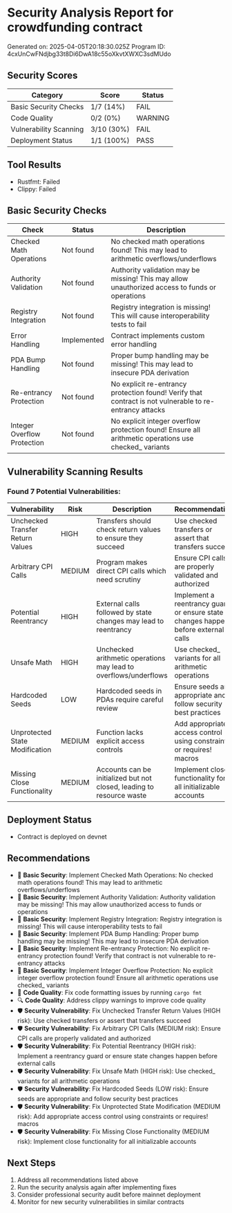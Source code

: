 # Security Analysis Report for crowdfunding contract
Generated on: 2025-04-05T20:18:30.025Z
Program ID: 4cxUnCwFNdjbg33t8Di6DwA18c55oXkvtXWXC3sdMUdo

## Security Scores

| Category | Score | Status |
|----------|-------|--------|
| Basic Security Checks | 1/7 (14%) |   FAIL |
| Code Quality | 0/2 (0%) |  WARNING |
| Vulnerability Scanning | 3/10 (30%) |   FAIL |
| Deployment Status | 1/1 (100%) |   PASS |

## Tool Results
- Rustfmt:   Failed
- Clippy:   Failed

## Basic Security Checks

| Check | Status | Description |
|-------|--------|-------------|
| Checked Math Operations |   Not found | No checked math operations found! This may lead to arithmetic overflows/underflows |
| Authority Validation |   Not found | Authority validation may be missing! This may allow unauthorized access to funds or operations |
| Registry Integration |   Not found | Registry integration is missing! This will cause interoperability tests to fail |
| Error Handling |   Implemented | Contract implements custom error handling |
| PDA Bump Handling |   Not found | Proper bump handling may be missing! This may lead to insecure PDA derivation |
| Re-entrancy Protection |   Not found | No explicit re-entrancy protection found! Verify that contract is not vulnerable to re-entrancy attacks |
| Integer Overflow Protection |   Not found | No explicit integer overflow protection found! Ensure all arithmetic operations use checked_ variants |

## Vulnerability Scanning Results

### Found 7 Potential Vulnerabilities:

| Vulnerability | Risk | Description | Recommendation |
|---------------|------|-------------|----------------|
| Unchecked Transfer Return Values | HIGH | Transfers should check return values to ensure they succeed | Use checked transfers or assert that transfers succeed |
| Arbitrary CPI Calls | MEDIUM | Program makes direct CPI calls which need scrutiny | Ensure CPI calls are properly validated and authorized |
| Potential Reentrancy | HIGH | External calls followed by state changes may lead to reentrancy | Implement a reentrancy guard or ensure state changes happen before external calls |
| Unsafe Math | HIGH | Unchecked arithmetic operations may lead to overflows/underflows | Use checked_ variants for all arithmetic operations |
| Hardcoded Seeds | LOW | Hardcoded seeds in PDAs require careful review | Ensure seeds are appropriate and follow security best practices |
| Unprotected State Modification | MEDIUM | Function lacks explicit access controls | Add appropriate access control using constraints or requires! macros |
| Missing Close Functionality | MEDIUM | Accounts can be initialized but not closed, leading to resource waste | Implement close functionality for all initializable accounts |

## Deployment Status
- Contract is deployed on devnet

## Recommendations
- 🔑 **Basic Security**: Implement Checked Math Operations: No checked math operations found! This may lead to arithmetic overflows/underflows
- 🔑 **Basic Security**: Implement Authority Validation: Authority validation may be missing! This may allow unauthorized access to funds or operations
- 🔑 **Basic Security**: Implement Registry Integration: Registry integration is missing! This will cause interoperability tests to fail
- 🔑 **Basic Security**: Implement PDA Bump Handling: Proper bump handling may be missing! This may lead to insecure PDA derivation
- 🔑 **Basic Security**: Implement Re-entrancy Protection: No explicit re-entrancy protection found! Verify that contract is not vulnerable to re-entrancy attacks
- 🔑 **Basic Security**: Implement Integer Overflow Protection: No explicit integer overflow protection found! Ensure all arithmetic operations use checked_ variants
- 📏 **Code Quality**: Fix code formatting issues by running `cargo fmt`
- 🔍 **Code Quality**: Address clippy warnings to improve code quality
- 🛡️ **Security Vulnerability**: Fix Unchecked Transfer Return Values (HIGH risk): Use checked transfers or assert that transfers succeed
- 🛡️ **Security Vulnerability**: Fix Arbitrary CPI Calls (MEDIUM risk): Ensure CPI calls are properly validated and authorized
- 🛡️ **Security Vulnerability**: Fix Potential Reentrancy (HIGH risk): Implement a reentrancy guard or ensure state changes happen before external calls
- 🛡️ **Security Vulnerability**: Fix Unsafe Math (HIGH risk): Use checked_ variants for all arithmetic operations
- 🛡️ **Security Vulnerability**: Fix Hardcoded Seeds (LOW risk): Ensure seeds are appropriate and follow security best practices
- 🛡️ **Security Vulnerability**: Fix Unprotected State Modification (MEDIUM risk): Add appropriate access control using constraints or requires! macros
- 🛡️ **Security Vulnerability**: Fix Missing Close Functionality (MEDIUM risk): Implement close functionality for all initializable accounts

## Next Steps
1. Address all recommendations listed above
2. Run the security analysis again after implementing fixes
3. Consider professional security audit before mainnet deployment
4. Monitor for new security vulnerabilities in similar contracts
